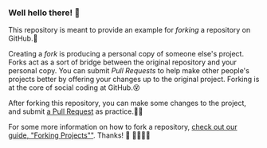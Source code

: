 ### Well hello there! 🤩

This repository is meant to provide an example for *forking* a repository on GitHub.😬

Creating a *fork* is producing a personal copy of someone else's project. Forks act as a sort of bridge between the original repository and your personal copy. You can submit *Pull Requests* to help make other people's projects better by offering your changes up to the original project. Forking is at the core of social coding at GitHub.😵‍

After forking this repository, you can make some changes to the project, and submit [a Pull Request](https://github.com/octocat/Spoon-Knife/pulls) as practice.👨‍💻

For some more information on how to fork a repository, [check out our guide, "Forking Projects""](http://guides.github.com/overviews/forking/). Thanks! :sparkling_heart:
👨‍💻👨‍💻
